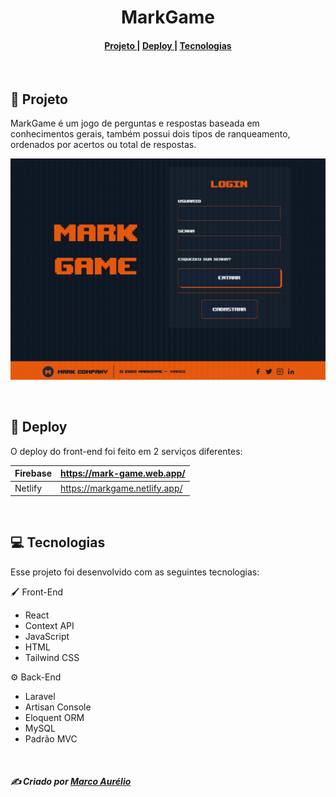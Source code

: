 <h1 align="center">MarkGame</h1>

<h4 align="center">
  <a href="#Projeto" >
    Projeto
  </a>
  |
  <a href="#Deploy" >
    Deploy
  </a>
  |
  <a href="#Tecnologias" >
    Tecnologias
  </a>
</h4>

<br/>
<h2 name="Projeto">📃 Projeto</h2>

MarkGame é um jogo de perguntas e respostas baseada em conhecimentos gerais, também possui dois tipos de ranqueamento, ordenados por acertos ou total de respostas.

<p align="center">
  <img src='./Github/markgame.gif' />
</p>

<br/>
<h2 name="Deploy">🚀 Deploy</h2>

O deploy do front-end foi feito em 2 serviços diferentes:

| Firebase | https://mark-game.web.app/    |
| -------- | ----------------------------- |
| Netlify  | https://markgame.netlify.app/ |

<br/>

<h2 name="Tecnologias">💻 Tecnologias</h2>

Esse projeto foi desenvolvido com as seguintes tecnologias:

🖌️ Front-End

- React
- Context API
- JavaScript
- HTML
- Tailwind CSS

⚙️ Back-End

- Laravel
- Artisan Console
- Eloquent ORM
- MySQL
- Padrão MVC

<br />
<h5 name="Tecnologias">✍️ Criado por <a href='https://www.linkedin.com/in/marco-pitanga/'>Marco Aurélio</a></h5>
